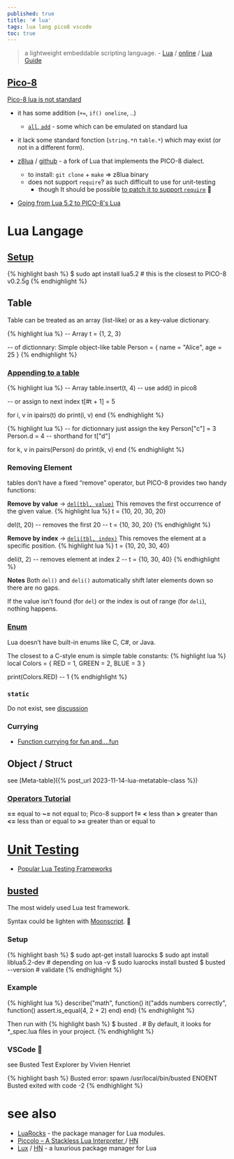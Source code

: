 ```yaml
---
published: true
title: '# lua'
tags: lua lang pico8 vscode
toc: true
---
```

>  a lightweight embeddable scripting language. - [Lua](https://www.lua.org/start.html) / [online](https://www.lua.org/cgi-bin/demo) / [Lua Guide](https://docs.otland.net/lua-guide/)

<link rel="shortcut icon" href="https://www.lua.org/favicon.ico" type="image/x-icon" />

## [Pico-8](https://www.lexaloffle.com/dl/docs/pico-8_manual.html)

[Pico-8 lua is not standard](https://pico-8.fandom.com/wiki/Lua)
- it has some addition (`+=`, `if() oneline`, ..)
	- [`all`, `add`](https://chatgpt.com/share/68c165a1-4d0c-800d-8a0e-3f8f284da05f) - some which can be emulated on standard lua
- it lack some standard fonction (`string.*`n `table.*`) which may exist (or not in a different form).

- [z8lua](https://www.lexaloffle.com/bbs/?tid=31577) / [github](https://github.com/samhocevar/z8lua?tab=readme-ov-file#z8lua) - a fork of Lua that implements the PICO-8 dialect.
	- to install: `git clone` + `make` => z8lua binary
    - does not support `require`? as such difficult to use for unit-testing
    	- though It should be possible [to patch it to support `require`](https://chatgpt.com/share/68c3de20-6308-800d-bd45-2cba3505b935) 🚧
- [Going from Lua 5.2 to PICO-8's Lua ](https://gist.github.com/josefnpat/bfe4aaa5bbb44f572cd0)

# Lua Langage
## [Setup](https://www.geeksforgeeks.org/how-to-install-and-setup-lua-in-linux/)
{% highlight bash %}
$ sudo apt install lua5.2   # this is the closest to PICO-8 v0.2.5g
{% endhighlight %}

## Table
Table can be treated as an array (list-like) or as a key-value dictionary.

{% highlight lua %}
-- Array
t = {1, 2, 3}

-- of dictionnary: Simple object-like table
Person = {
    name = "Alice",
    age = 25
}
{% endhighlight %}

### [Appending to a table](https://chatgpt.com/share/68baa63e-c6b4-800d-8bd3-4f3bd6084300)

{% highlight lua %}
-- Array
table.insert(t, 4)  -- use add() in pico8

-- or assign to next index
t[#t + 1] = 5

for i, v in ipairs(t) do
    print(i, v)
end
{% endhighlight %}

{% highlight lua %}
-- for dictionnary just assign the key
Person["c"] = 3
Person.d = 4  -- shorthand for t["d"]

for k, v in pairs(Person) do
    print(k, v)
end
{% endhighlight %}

### Removing Element
tables don’t have a fixed “remove” operator, but PICO-8 provides two handy functions:

**Remove by value** → [`del(tbl, value)`](https://pico-8.fandom.com/wiki/Del)
This removes the first occurrence of the given value.
{% highlight lua %}
t = {10, 20, 30, 20}

del(t, 20)   -- removes the first 20
-- t = {10, 30, 20}
{% endhighlight %}

**Remove by index** → [`deli(tbl, index)`](https://pico-8.fandom.com/wiki/Deli)
This removes the element at a specific position.
{% highlight lua %}
t = {10, 20, 30, 40}

deli(t, 2)  -- removes element at index 2
-- t = {10, 30, 40}
{% endhighlight %}

**Notes**
Both `del()` and `deli()` automatically shift later elements down so there are no gaps.

If the value isn’t found (for `del`) or the index is out of range (for `deli`), nothing happens.


### [Enum](https://chatgpt.com/share/68c50ee4-9590-800d-96f9-82dd78759d56)

Lua doesn’t have built-in enums like C, C#, or Java.

The closest to a C-style enum is simple table constants:
{% highlight lua %}
local Colors = {
    RED = 1,
    GREEN = 2,
    BLUE = 3
}

print(Colors.RED)   -- 1
{% endhighlight %}

### `static`
Do not exist, see [discussion](https://www.lexaloffle.com/bbs/?tid=36425)

### Currying
- [Function currying for fun and....fun](https://www.lexaloffle.com/bbs/?tid=47601)

## Object / Struct
see [Meta-table]({% post_url 2023-11-14-lua-metatable-class %})


### [Operators Tutorial](https://lua-users.org/wiki/OperatorsTutorial)

**==** equal to
**~=** not equal to; Pico-8 support **!=**
**<** less than
**>** greater than
**<=** less than or equal to
**>=** greater than or equal to 

# [Unit Testing](https://github.com/LewisJEllis/awesome-lua#testing)

- [Popular Lua Testing Frameworks](https://chatgpt.com/share/68c11a52-4fd0-800d-8873-69cbf1f9a1c2)

## [busted](https://lunarmodules.github.io/busted/#overview)

The most widely used Lua test framework.

Syntax could be lighten with [Moonscript](https://lunarmodules.github.io/busted/#moonscript). 🚧

### Setup
{% highlight bash %}
$ sudo apt-get install luarocks
$ sudo apt install liblua5.2-dev  # depending on lua -v
$ sudo luarocks install busted
$ busted --version # validate
{% endhighlight %}

### Example

{% highlight lua %}
describe("math", function()
  it("adds numbers correctly", function()
    assert.is_equal(4, 2 + 2)
  end)
end)
{% endhighlight %}

Then run with
{% highlight bash %}
$ busted . # By default, it looks for *_spec.lua files in your project.
{% endhighlight %}

### VSCode 🚧
see Busted Test Explorer by Vivien Henriet

{% highlight bash %}
Busted error: spawn /usr/local/bin/busted ENOENT
Busted exited with code -2
{% endhighlight %}


# see also
- [LuaRocks](https://luarocks.org/) - the package manager for Lua modules.
- [Piccolo – A Stackless Lua Interpreter ](https://kyju.org/blog/piccolo-a-stackless-lua-interpreter/) / [HN](https://news.ycombinator.com/item?id=40239029)
- [Lux](https://mrcjkb.dev/posts/2025-04-07-lux-announcement.html) / [HN](https://news.ycombinator.com/item?id=43614285) - a luxurious package manager for Lua
